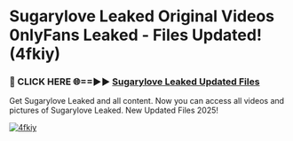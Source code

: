 # Sugarylove Leaked Original Videos 0nlyFans Leaked - Files Updated! (4fkiy)

<h3>🔴 CLICK HERE 🌐==►► <a href="https://tinyurl.com/ehrbuxhb" rel="nofollow">Sugarylove Leaked Updated Files</a></h3>

Get Sugarylove Leaked and all content. Now you can access all videos and pictures of Sugarylove Leaked. New Updated Files 2025!

[![4fkiy](https://i.imgur.com/lVYEuWS.gif)](https://tinyurl.com/ehrbuxhb)
